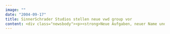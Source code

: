 ```yaml
---
image: ""
date: "2004-09-17"
title: SinnerSchrader Studios stellen neue vwd group vor
content: <div class="newsbody"><p><strong>Neue Aufgaben, neuer Name und neue Eigentümer - bei den Vereinigten Wirtschaftsdiensten (vwd) hat sich in den letzten Monaten viel verändert. Eine Kampagnen-Site der SinnerSchrader Studios Frankfurt mit dem Titel „Roadmap to success“ stellt die neue vwd jetzt erstmals der breiten Öffentlichkeit vor. Die Kreativagentur verantwortet die Marktpositionierung von vwd sowie das Design, die Architektur und sämtliche Inhalte der Kampagnen-Site.</strong></p><p>Nach einem Gesellschafterwechsel und dem Verkauf des Agenturgeschäftes an Dow Jones konzentriert sich die vwd group - so der neue Name - ganz auf Finanzinformationsdienstleistungen. Zur vwd group gehören die operativen Töchter gatrixx, GeVaSys, Market Maker, Quotrix, Business Sector und DGAP. Sie bieten verschiedenste Softwarelösungen und Datendienste rund um das Thema Finanzen an und bedienen ebenso den Privatkundenmarkt wie die Finanzwirtschaft.</p><p>Die in Flash programmierte Website ist der Homepage www.vwd.de vorgeschaltet. Sie informiert über Geschichte, Gesellschafter, Beteiligungen und aktuelle Aktivitäten der Gruppe. Hier ist beispielsweise zu lesen, dass vwd aktuell 43 Tageszeitungen mit druckfertigen Börsenteilen beliefert. Das Special stellt auch Market Maker vor, das im Juli übernommene, marktführende Softwareunternehmen für professionelle Portfolioanalyse. Den Screenshot der vwd-Kampagnen-Site schicken wir Ihnen auf Anfrage gerne zu.</p></div>
---
```

